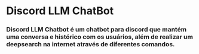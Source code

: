 # Discord LLM ChatBot

### Discord LLM Chatbot é um chatbot para discord que mantém uma conversa e histórico com os usuários, além de realizar um deepsearch na internet através de diferentes comandos.
